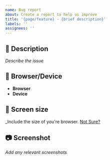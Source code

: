 ```yaml
---
name: Bug report
about: Create a report to help us improve
title: '{page/feature} - {brief description}'
labels: ''
assignees: ''
---
```


## :notebook_with_decorative_cover: Description

_Describe the issue_

## :iphone: Browser/Device

- **Browser**
- **Device**

## :straight_ruler: Screen size

\_Include the size of you're browser.
[Not Sure?](https://www.webfx.com/tools/whats-my-browser-size/)

## :camera: Screenshot

_Add any relevant screenshots_
